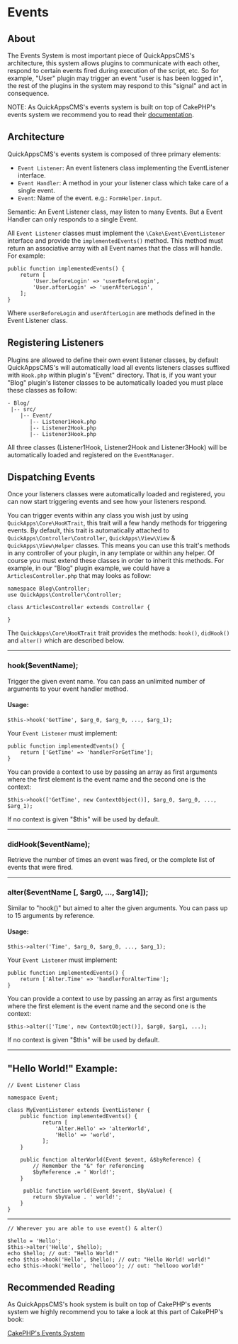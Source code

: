 Events
======

## About

The Events System is most important piece of QuickAppsCMS's architecture, this system allows
plugins to communicate with each other, respond to certain events fired during execution
of the script, etc. So for example, "User" plugin may trigger an event
"user is has been logged in", the rest of the plugins in the system may respond to this
"signal" and act in consequence.

NOTE: As QuickAppsCMS's events system is built on top of CakePHP's events system we recommend
you to read their [documentation](http://book.cakephp.org/3.0/en/core-libraries/events.html).


## Architecture

QuickAppsCMS's events system is composed of three primary elements:

- `Event Listener`: An event listeners class implementing the EventListener interface.
- `Event Handler`: A method in your your listener class which take care of a single event.
- `Event`: Name of the event. e.g.: `FormHelper.input`.

Semantic: An Event Listener class, may listen to many Events. But a Event Handler can only
responds to a single Event.

All `Event Listener` classes must implement the `\Cake\Event\EventListener` interface
and provide the `implementedEvents()` method. This method must return an associative array
with all Event names that the class will handle. For example:

	public function implementedEvents() {
    	return [
			'User.beforeLogin' => 'userBeforeLogin',
			'User.afterLogin' => 'userAfterLogin',
		];
	}
Where `userBeforeLogin` and `userAfterLogin` are methods defined in the Event Listener class.

## Registering Listeners

Plugins are allowed to define their own event listener classes, by default QuickAppsCMS's
will automatically load all events listeners classes suffixed with `Hook.php` within plugin's
"Event" directory. That is, if you want your "Blog" plugin's listener classes to be automatically
loaded you must place these classes as follow:

    - Blog/
     |-- src/
        |-- Event/
           |-- Listener1Hook.php
           |-- Listener2Hook.php
           |-- Listener3Hook.php

All three classes (Listener1Hook, Listener2Hook and Listener3Hook) will be automatically loaded
and registered on the `EventManager`.

## Dispatching Events

Once your listeners classes were automatically loaded and registered, you can now start triggering
events and see how your listeners respond.

You can trigger events within any class you wish just by using `QuickApps\Core\HooKTrait`, this trait
will a few handy methods for triggering events. By default, this trait is automatically attached to
`QuickApps\Controller\Controller`, `QuickApps\View\View` & `QuickApps\View\Helper` classes. This means
you can use this trait's methods in any controller of your plugin, in any template or within any helper.
Of course you must extend these classes in order to inherit this methods. For example, in our "Blog" plugin
example, we could have a `ArticlesController.php` that may looks as follow:

    namespace Blog\Controller;
    use QuickApps\Controller\Controller;

    class ArticlesController extends Controller {

    }

The `QuickApps\Core\HooKTrait` trait provides the methods: `hook()`, `didHook()` and `alter()`
which are described below.

---

### hook($eventName);

Trigger the given event name.
You can pass an unlimited number of arguments to your event handler method.

#### Usage:

    $this->hook('GetTime', $arg_0, $arg_0, ..., $arg_1);

Your `Event Listener` must implement:

    public function implementedEvents() {
        return ['GetTime' => 'handlerForGetTime'];
    }

You can provide a context to use by passing an array as first arguments where
the first element is the event name and the second one is the context:

    $this->hook(['GetTime', new ContextObject()], $arg_0, $arg_0, ..., $arg_1);

If no context is given "$this" will be used by default.

---

### didHook($eventName);

Retrieve the number of times an event was fired, or the complete list of events that
were fired.

---

### alter($eventName [, $arg0, ..., $arg14]);

Similar to "hook()" but aimed to alter the given arguments.
You can pass up to 15 arguments by reference.

#### Usage:

    $this->alter('Time', $arg_0, $arg_0, ..., $arg_1);
 
Your `Event Listener` must implement:

    public function implementedEvents() {
        return ['Alter.Time' => 'handlerForAlterTime'];
    }

You can provide a context to use by passing an array as first arguments where
the first element is the event name and the second one is the context:

    $this->alter(['Time', new ContextObject()], $arg0, $arg1, ...);

If no context is given "$this" will be used by default.

---

## "Hello World!" Example:

    // Event Listener Class

    namespace Event;

    class MyEventListener extends EventListener {
        public function implementedEvents() {
		       return [
		           'Alter.Hello' => 'alterWorld',
		           'Hello' => 'world',
		       ];
        }

        public function alterWorld(Event $event, &$byReference) {
            // Remember the "&" for referencing
            $byReference .= ' World!';
        }

         public function world(Event $event, $byValue) {
            return $byValue . ' world!';
        }
    }

***

    // Wherever you are able to use event() & alter()

    $hello = 'Hello';
    $this->alter('Hello', $hello);
    echo $hello; // out: "Hello World!"
    echo $this->hook('Hello', $hello); // out: "Hello World! world!"
    echo $this->hook('Hello', 'hellooo'); // out: "hellooo world!"


## Recommended Reading

As QuickAppsCMS's hook system is built on top of CakePHP's events system we highly recommend you
to take a look at this part of CakePHP's book:

[CakePHP's Events System](http://book.cakephp.org/3.0/en/core-libraries/events.html)